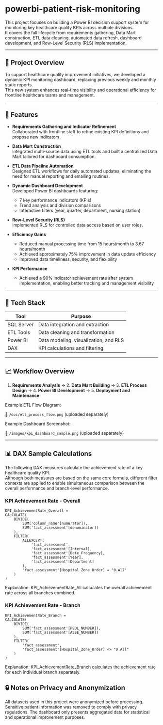 # powerbi-patient-risk-monitoring

This project focuses on building a Power BI decision support system for monitoring key healthcare quality KPIs across multiple divisions.  
It covers the full lifecycle from requirements gathering, Data Mart construction, ETL data cleaning, automated data refresh, dashboard development, and Row-Level Security (RLS) implementation.

---

## 📌 Project Overview

To support healthcare quality improvement initiatives, we developed a dynamic KPI monitoring dashboard, replacing previous weekly and monthly static reports.  
This new system enhances real-time visibility and operational efficiency for frontline healthcare teams and management.

---

## 🧰 Features

- **Requirements Gathering and Indicator Refinement**  
  Collaborated with frontline staff to refine existing KPI definitions and propose new indicators.

- **Data Mart Construction**  
  Integrated multi-source data using ETL tools and built a centralized Data Mart tailored for dashboard consumption.

- **ETL Data Pipeline Automation**  
  Designed ETL workflows for daily automated updates, eliminating the need for manual reporting and emailing routines.

- **Dynamic Dashboard Development**  
  Developed Power BI dashboards featuring:
  - 7 key performance indicators (KPIs)
  - Trend analysis and division comparisons
  - Interactive filters (year, quarter, department, nursing station)

- **Row-Level Security (RLS)**  
  Implemented RLS for controlled data access based on user roles.

- **Efficiency Gains**  
  - Reduced manual processing time from 15 hours/month to 3.67 hours/month
  - Achieved approximately 75% improvement in data update efficiency
  - Improved data timeliness, security, and flexibility
 
- **KPI Performance**  
  - Achieved a 90% indicator achievement rate after system implementation, enabling better tracking and management visibility
    
---

## 🧱 Tech Stack

| Tool          | Purpose                          |
|---------------|----------------------------------|
| SQL Server    | Data integration and extraction  |
| ETL Tools     | Data cleaning and transformation |
| Power BI      | Data modeling, visualization, and RLS |
| DAX           | KPI calculations and filtering   |

---

## 📈 Workflow Overview

1. **Requirements Analysis** → 2. **Data Mart Building** → 3. **ETL Process Design** → 4. **Power BI Development** → 5. **Deployment and Maintenance**

Example ETL Flow Diagram:

📄 `/doc/etl_process_flow.png` (uploaded separately)

Example Dashboard Screenshot:

📄 `/images/kpi_dashboard_sample.png` (uploaded separately)

---

## 📊 DAX Sample Calculations

The following DAX measures calculate the achievement rate of a key healthcare quality KPI.  
Although both measures are based on the same core formula, different filter contexts are applied to enable simultaneous comparison between the overall performance and branch-level performance.

### KPI Achievement Rate - Overall

```DAX
KPI_AchievementRate_Overall = 
CALCULATE(
    DIVIDE(
        SUM('column_name'[numerator]),
        SUM('fact_assessment'[denominator])
    ),
    FILTER(
        ALLEXCEPT(
            'fact_assessment',
            'fact_assessment'[Interval],
            'fact_assessment'[Date_Frequency],
            'fact_assessment'[Year],
            'fact_assessment'[Department]
        ),
        'fact_assessment'[Hospital_Zone_Order] = "0.All"
    )
)
```
Explanation:
KPI_AchievementRate_All calculates the overall achievement rate across all branches combined.

 
### KPI Achievement Rate - Branch

```DAX
KPI_AchievementRate_Branch = 
CALCULATE(
    DIVIDE(
        SUM('fact_assessment'[PEOL_NUMBER]),
        SUM('fact_assessment'[ASSE_NUMBER])
    ),
    FILTER(
        'fact_assessment',
        'fact_assessment'[Hospital_Zone_Order] <> "0.All"
    )
)
```
Explanation:
KPI_AchievementRate_Branch calculates the achievement rate for each individual branch separately.

## 🔒 Notes on Privacy and Anonymization
All datasets used in this project were anonymized before processing.
Sensitive patient information was removed to comply with privacy regulations.
The dashboard only presents aggregated data for statistical and operational improvement purposes.
